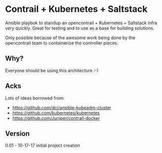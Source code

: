 # Contrail + Kubernetes + Saltstack

Ansible playbok to standup an opencontrail + Kubernetes + Saltstack infra very quickly. Great for testing and to use as a base for building solutions.

Only possible because of the awesome work being done by the opencontrail team to containerize the controller pieces. 

## Why?

Everyone should be using this architecture :-)

## Acks

Lots of ideas borrowed from:

* https://github.com/dcj/ansible-kubeadm-cluster 
* https://github.com/kubernetes/kubernetes
* https://github.com/Juniper/contrail-docker

## Version

0.01 - 10-17-17 initial project creation

